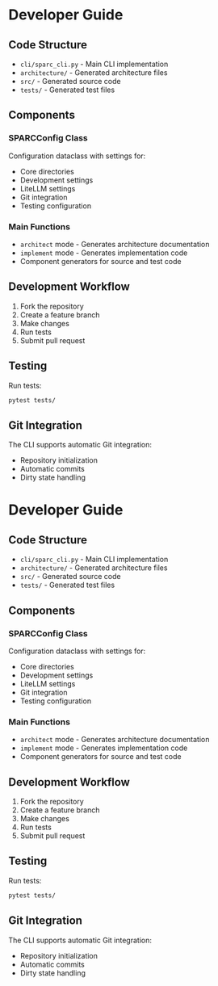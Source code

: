 # Developer Guide

## Code Structure

- `cli/sparc_cli.py` - Main CLI implementation
- `architecture/` - Generated architecture files
- `src/` - Generated source code
- `tests/` - Generated test files

## Components

### SPARCConfig Class
Configuration dataclass with settings for:
- Core directories
- Development settings
- LiteLLM settings
- Git integration
- Testing configuration

### Main Functions
- `architect` mode - Generates architecture documentation
- `implement` mode - Generates implementation code
- Component generators for source and test code

## Development Workflow

1. Fork the repository
2. Create a feature branch
3. Make changes
4. Run tests
5. Submit pull request

## Testing

Run tests:
```bash
pytest tests/
```

## Git Integration

The CLI supports automatic Git integration:
- Repository initialization
- Automatic commits
- Dirty state handling
# Developer Guide

## Code Structure

- `cli/sparc_cli.py` - Main CLI implementation
- `architecture/` - Generated architecture files
- `src/` - Generated source code
- `tests/` - Generated test files

## Components

### SPARCConfig Class
Configuration dataclass with settings for:
- Core directories
- Development settings
- LiteLLM settings
- Git integration
- Testing configuration

### Main Functions
- `architect` mode - Generates architecture documentation
- `implement` mode - Generates implementation code
- Component generators for source and test code

## Development Workflow

1. Fork the repository
2. Create a feature branch
3. Make changes
4. Run tests
5. Submit pull request

## Testing

Run tests:
```bash
pytest tests/
```

## Git Integration

The CLI supports automatic Git integration:
- Repository initialization
- Automatic commits
- Dirty state handling
